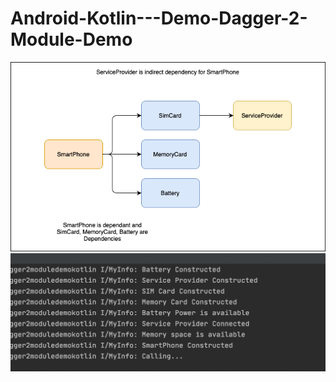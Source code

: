 # Android-Kotlin---Demo-Dagger-2-Module-Demo

![Flow](https://github.com/VaibhavMojidra/Android-Kotlin---Demo-Dagger-2-Module-Demo/blob/master/screenshots/Flow.png)
![Output](https://github.com/VaibhavMojidra/Android-Kotlin---Demo-Dagger-2-Module-Demo/blob/master/screenshots/Output.png)
